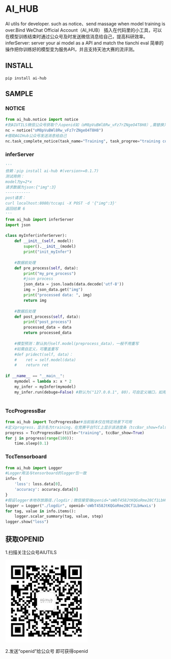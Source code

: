 # AI_HUB
AI utils for developer.
such as notice、send massage when model training is over.Bind WeChat Official Account（AI_HUB）
插入在代码里的小工具，可以在模型训练结束时通过公众号及时发送微信消息给自己，提高科研效率。
inferServer: server your ai model as a API and match the tianchi eval
简单的操作把你训练好的模型变为服务API，并且支持天池大赛的流评测。

## INSTALL
```
pip install ai-hub
```

## SAMPLE
### NOTICE
```Python
from ai_hub.notice import notice
#到AIUTILS微信公众号获取个人openid如（oM8pVuBWl8Rw_vFz7rZNgeO4T8H8）,需替换为自己的openid
nc = notice("oM8pVuBWl8Rw_vFz7rZNgeO4T8H8")
#借助AGIHub公众号发送消息给自己
nc.task_complete_notice(task_name="Training", task_progree="training complete.")
```

### inferServer
```Python
'''
依赖：pip install ai-hub #(version>=0.1.7) 
测试用例：
model为y=2*x
请求数据为json:{"img":3}
-----------
post请求：
curl localhost:8080/tccapi -X POST -d '{"img":3}'
返回结果 6
'''
from ai_hub import inferServer
import json

class myInfer(inferServer):
    def __init__(self, model):
       	super().__init__(model)
        print("init_myInfer")
    
    #数据前处理
    def pre_process(self, data):
        print("my_pre_process")
        #json process
        json_data = json.loads(data.decode('utf-8'))
        img = json_data.get("img")
        print("processed data: ", img)
        return img
    
    #数据后处理
    def post_process(self, data):
        print("post_process")
        processed_data = data
        return processed_data
    
    #模型预测：默认执行self.model(preprocess_data)，一般不用重写
    #如需自定义，可覆盖重写
    #def pridect(self, data)：
    #    ret = self.model(data)
    #    return ret

if __name__ == "__main__":
    mymodel = lambda x: x * 2
    my_infer = myInfer(mymodel)
    my_infer.run(debuge=False) #默认为("127.0.0.1", 80)，可自定义端口，如用于天池大赛请默认即可，指定debuge=False更高效
    
```


### TccProgressBar
```Python
from ai_hub import TccProgressBar#当前版本仅在特定场景下可用
#定义progress，显示名为training，在竞赛平台TCC上显示该进度条（tccBar_show=false 不影响本地打印进度条）
progress = TccProgressBar(title="training", tccBar_show=True)
for j in progress(range(100)):
    time.sleep(0.1)
```

### TccTensorboard
```Python
from ai_hub import Logger
#Logger用法与tensorboard的logger包一致
info= {
    'loss': loss.data[0],
    'accuracy': accuracy.data[0]
}
#假设logger本地存放路径./logdir；微信接受端openid="oWbT458JtKQGoRme28Cf1LbHwxLs"
logger = Logger("./logdir", openid='oWbT458JtKQGoRme28Cf1LbHwxLs')
for tag, value in info.items():
    logger.scalar_summary(tag, value, step)
logger.show("loss")
```

## 获取OPENID
1.扫描关注公众号AIUTILS

![avatar](docs/qrcode.jpg)

2.发送“openid”给公众号 即可获得openid

